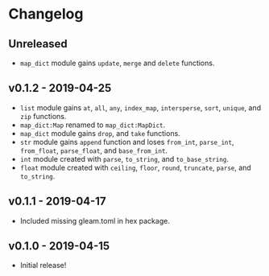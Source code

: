 # Changelog

## Unreleased

- `map_dict` module gains `update`, `merge` and `delete` functions.

## v0.1.2 - 2019-04-25

- `list` module gains `at`, `all`, `any`, `index_map`, `intersperse`, `sort`,
  `unique`, and `zip` functions.
- `map_dict:Map` renamed to `map_dict:MapDict`.
- `map_dict` module gains `drop`, and `take` functions.
- `str` module gains `append` function and loses `from_int`, `parse_int`,
  `from_float`, `parse_float`, and `base_from_int`.
- `int` module created with `parse`, `to_string`, and `to_base_string`.
- `float` module created with `ceiling`, `floor`, `round`, `truncate`,
  `parse`, and `to_string`.

## v0.1.1 - 2019-04-17

- Included missing gleam.toml in hex package.

## v0.1.0 - 2019-04-15

- Initial release!
